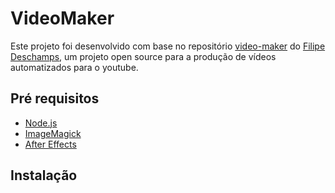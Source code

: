# VideoMaker
Este projeto foi desenvolvido com base no repositório [video-maker](https://github.com/filipedeschamps/video-maker) do [Filipe Deschamps](https://github.com/filipedeschamps), um projeto open source para a produção de vídeos automatizados para o youtube.
## Pré requisitos
* [Node.js](https://nodejs.org/en/)
* [ImageMagick](https://imagemagick.org/script/download.php)
* [After Effects](https://www.adobe.com/br/products/aftereffects/free-trial-download.html)
## Instalação


